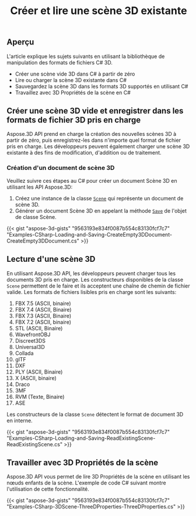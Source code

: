 ﻿---
title: Créer et lire une scène 3D existante
type: docs
weight: 10
url: /fr/net/create-and-read-an-existing-3d-scene/
description: Aspose.3D API prend en charge la création des nouvelles scènes 3D à partir de zéro, puis enregistrez-les dans n'importe quel format de fichier pris en charge. Les développeurs peuvent également charger une scène 3D existante à des fins de modification, d'addition ou de traitement.
---
## **Aperçu**
L'article explique les sujets suivants en utilisant la bibliothèque de manipulation des formats de fichiers C# 3D.
- Créer une scène vide 3D dans C# à partir de zéro
- Lire ou charger la scène 3D existante dans C#
- Sauvegardez la scène 3D dans les formats 3D supportés en utilisant C#
- Travaillez avec 3D Propriétés de la scène en C#

## **Créer une scène 3D vide et enregistrer dans les formats de fichier 3D pris en charge**
Aspose.3D API prend en charge la création des nouvelles scènes 3D à partir de zéro, puis enregistrez-les dans n'importe quel format de fichier pris en charge. Les développeurs peuvent également charger une scène 3D existante à des fins de modification, d'addition ou de traitement.

### **Création d'un document de scène 3D**
Veuillez suivre ces étapes au C# pour créer un document Scène 3D en utilisant les API Aspose.3D:

1. Créez une instance de la classe [`Scene`](https://reference.aspose.com/3d/net/aspose.threed/scene) qui représente un document de scène 3D.
1. Générer un document Scène 3D en appelant la méthode [`Save`](https://reference.aspose.com/3d/net/aspose.threed/scene/methods/save) de l'objet de classe Scène.

{{< gist "aspose-3d-gists" "9563193e834f0087b554c83130fcf7c7" "Examples-CSharp-Loading-and-Saving-CreateEmpty3DDocument-CreateEmpty3DDocument.cs" >}}

## **Lecture d'une scène 3D**
En utilisant Aspose.3D API, les développeurs peuvent charger tous les documents 3D pris en charge. Les constructeurs disponibles de la classe `Scene` permettent de le faire et ils acceptent une chaîne de chemin de fichier valide. Les formats de fichiers lisibles pris en charge sont les suivants:

1. FBX 7.5 (ASCII, binaire)
1. FBX 7.4 (ASCII, Binaire)
1. FBX 7.3 (ASCII, Binaire)
1. FBX 7.2 (ASCII, binaire)
1. STL (ASCII, Binaire)
1. WavefrontOBJ
1. Discreet3DS
1. Universal3D
1. Collada
1. glTF
1. DXF
1. PLY (ASCII, Binaire)
1. X (ASCII, binaire)
1. Draco
1. 3MF
1. RVM (Texte, Binaire)
1. ASE

Les constructeurs de la classe `Scene` détectent le format de document 3D en interne.

{{< gist "aspose-3d-gists" "9563193e834f0087b554c83130fcf7c7" "Examples-CSharp-Loading-and-Saving-ReadExistingScene-ReadExistingScene.cs" >}}

## **Travailler avec 3D Propriétés de la scène**
Aspose.3D API vous permet de lire 3D Propriétés de la scène en utilisant les nœuds enfants de la scène. L'exemple de code C# suivant montre l'utilisation de cette fonctionnalité.

{{< gist "aspose-3d-gists" "9563193e834f0087b554c83130fcf7c7" "Examples-CSharp-3DScene-ThreeDProperties-ThreeDProperties.cs" >}}
